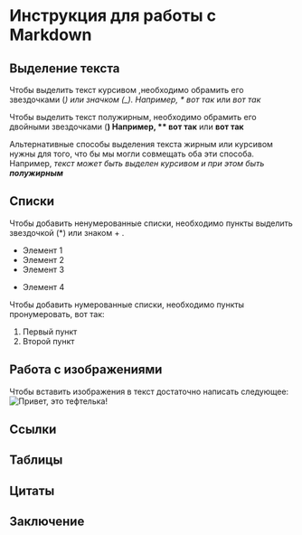 # Инструкция для работы с Markdown

## Выделение текста

Чтобы выделить текст курсивом ,необходимо обрамить его звездочками (*) или значком (_). Например, * вот так* или _вот так_

Чтобы выделить текст полужирным, необходимо обрамить его двойными звездочками (**) Например, ** вот так** или __вот так__

Альтернативные способы выделения текста жирным или курсивом нужны для того, что бы мы могли совмещать оба эти способа. Например, _текст может быть выделен курсивом и при этом быть **полужирным**_

## Списки

Чтобы добавить ненумерованные списки, необходимо пункты выделить звездочкой (*) или знаком  + .
* Элемент 1
* Элемент 2
* Элемент 3
+ Элемент 4

Чтобы добавить нумерованные списки, необходимо пункты пронумеровать, вот так:
1. Первый пункт
2. Второй пункт

## Работа с изображениями 

Чтобы вставить изображения в текст достаточно написать следующее:
![Привет, это тефтелька!](%D0%BA%D0%BE%D1%82%D0%B8%D0%BA.jpg)


## Сcылки

## Таблицы

## Цитаты

## Заключение